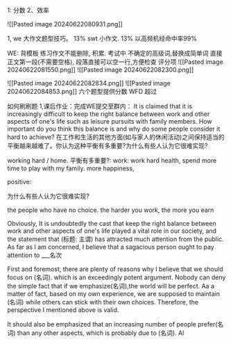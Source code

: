 1: 分数
2、效率

![[Pasted image 20240622080931.png]]

1,   we 大作文题型技巧。   13%
    swt 小作文.                   13%
	以高频机经命中率99%
	

WE: 背模板
   练习作文不能删除, 积累.
   考试中
    不确定的高级词,替换成简单词
  直接正文第一段(不需要空格),
  段落直接可以空一行,方便检查
	  评分项
	  ![[Pasted image 20240622081550.png]]
	![[Pasted image 20240622082300.png]]

![[Pasted image 20240622082834.png]]
![[Pasted image 20240622084853.png]]
六个题型提供分数
       WFD
		超过

如何刷刷题
1,课后作业：完成WE提交至群内：
 It is claimed that it is increasingly difficult to keep the right balance between work and other aspects of one's life such as leisure pursuits with family members. How important do you think this balance is and why do some people consider it hard to achieve?
在工作和生活的其他方面(如与家人的休闲活动)之间保持适当的平衡越来越难了。你认为这种平衡有多重要?为什么有些人认为它很难实现?

working hard / home. 
平衡有多重要?:
	 work: work hard
	health,  spend more time to play with my family.  more happiness,
	 
positive:
	 
为什么有些人认为它很难实现? 

the people who have no choice.  the harder you work, the more you earn

Obviously, It is undoubtedly the cast that keep the right balance between work and other aspects of one's life  played a vital role in our society, and the statement that (标题: 主谓) has attracted  much attention from the public. As far as I am concerned,  I believe that a sagacious person ought to pay attention to ___名次

First and foremost, there are plenty of reasons why I believe that we should focus on (名词). which is an exceedingly potent argument. Nobody can deny the simple fact that if we emphasize(名词),the world will be perfect. Aa a matter of fact, based on my own experience, we are supposed to maintain (名词) while others can stick with their own choices. Therefore, the perspective I mentioned above is valid.

It should also be emphasized that an increasing number of people prefer(名词) than any other aspects, which is probably due to (名词). Al



